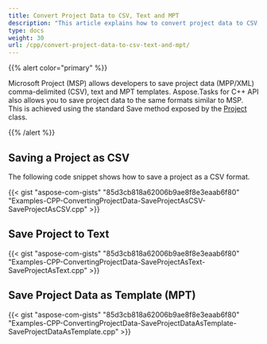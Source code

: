 ```yaml
---
title: Convert Project Data to CSV, Text and MPT
description: "This article explains how to convert project data to CSV, MPT or text formats using Aspose.Tasks for C++."
type: docs
weight: 30
url: /cpp/convert-project-data-to-csv-text-and-mpt/
---
```


{{% alert color="primary" %}}

Microsoft Project (MSP) allows developers to save project data (MPP/XML) comma-delimited (CSV), text and MPT templates. Aspose.Tasks for C++ API also allows you to save project data to the same formats similar to MSP. This is achieved using the standard Save method exposed by the [Project](https://apireference.aspose.com/tasks/cpp/class/aspose.tasks.project) class.

{{% /alert %}}

## **Saving a Project as CSV**
The following code snippet shows how to save a project as a CSV format.

{{< gist "aspose-com-gists" "85d3cb818a62006b9ae8f8e3eaab6f80" "Examples-CPP-ConvertingProjectData-SaveProjectAsCSV-SaveProjectAsCSV.cpp" >}}

## **Save Project to Text**

{{< gist "aspose-com-gists" "85d3cb818a62006b9ae8f8e3eaab6f80" "Examples-CPP-ConvertingProjectData-SaveProjectAsText-SaveProjectAsText.cpp" >}}

## **Save Project Data as Template (MPT)**

{{< gist "aspose-com-gists" "85d3cb818a62006b9ae8f8e3eaab6f80" "Examples-CPP-ConvertingProjectData-SaveProjectDataAsTemplate-SaveProjectDataAsTemplate.cpp" >}}

